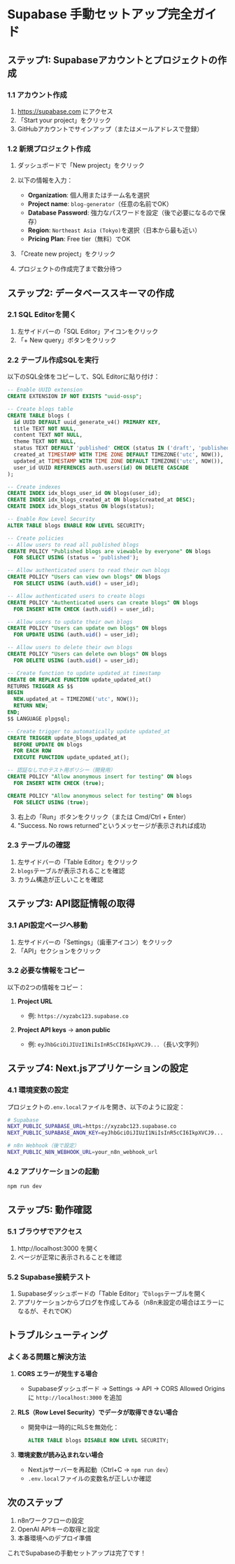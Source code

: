 # Supabase 手動セットアップ完全ガイド

## ステップ1: Supabaseアカウントとプロジェクトの作成

### 1.1 アカウント作成
1. https://supabase.com にアクセス
2. 「Start your project」をクリック
3. GitHubアカウントでサインアップ（またはメールアドレスで登録）

### 1.2 新規プロジェクト作成
1. ダッシュボードで「New project」をクリック
2. 以下の情報を入力：
   - **Organization**: 個人用またはチーム名を選択
   - **Project name**: `blog-generator`（任意の名前でOK）
   - **Database Password**: 強力なパスワードを設定（後で必要になるので保存）
   - **Region**: `Northeast Asia (Tokyo)`を選択（日本から最も近い）
   - **Pricing Plan**: Free tier（無料）でOK

3. 「Create new project」をクリック
4. プロジェクトの作成完了まで数分待つ

## ステップ2: データベーススキーマの作成

### 2.1 SQL Editorを開く
1. 左サイドバーの「SQL Editor」アイコンをクリック
2. 「+ New query」ボタンをクリック

### 2.2 テーブル作成SQLを実行
以下のSQL全体をコピーして、SQL Editorに貼り付け：

```sql
-- Enable UUID extension
CREATE EXTENSION IF NOT EXISTS "uuid-ossp";

-- Create blogs table
CREATE TABLE blogs (
  id UUID DEFAULT uuid_generate_v4() PRIMARY KEY,
  title TEXT NOT NULL,
  content TEXT NOT NULL,
  theme TEXT NOT NULL,
  status TEXT DEFAULT 'published' CHECK (status IN ('draft', 'published', 'archived')),
  created_at TIMESTAMP WITH TIME ZONE DEFAULT TIMEZONE('utc', NOW()),
  updated_at TIMESTAMP WITH TIME ZONE DEFAULT TIMEZONE('utc', NOW()),
  user_id UUID REFERENCES auth.users(id) ON DELETE CASCADE
);

-- Create indexes
CREATE INDEX idx_blogs_user_id ON blogs(user_id);
CREATE INDEX idx_blogs_created_at ON blogs(created_at DESC);
CREATE INDEX idx_blogs_status ON blogs(status);

-- Enable Row Level Security
ALTER TABLE blogs ENABLE ROW LEVEL SECURITY;

-- Create policies
-- Allow users to read all published blogs
CREATE POLICY "Published blogs are viewable by everyone" ON blogs
  FOR SELECT USING (status = 'published');

-- Allow authenticated users to read their own blogs
CREATE POLICY "Users can view own blogs" ON blogs
  FOR SELECT USING (auth.uid() = user_id);

-- Allow authenticated users to create blogs
CREATE POLICY "Authenticated users can create blogs" ON blogs
  FOR INSERT WITH CHECK (auth.uid() = user_id);

-- Allow users to update their own blogs
CREATE POLICY "Users can update own blogs" ON blogs
  FOR UPDATE USING (auth.uid() = user_id);

-- Allow users to delete their own blogs
CREATE POLICY "Users can delete own blogs" ON blogs
  FOR DELETE USING (auth.uid() = user_id);

-- Create function to update updated_at timestamp
CREATE OR REPLACE FUNCTION update_updated_at()
RETURNS TRIGGER AS $$
BEGIN
  NEW.updated_at = TIMEZONE('utc', NOW());
  RETURN NEW;
END;
$$ LANGUAGE plpgsql;

-- Create trigger to automatically update updated_at
CREATE TRIGGER update_blogs_updated_at
  BEFORE UPDATE ON blogs
  FOR EACH ROW
  EXECUTE FUNCTION update_updated_at();

-- 認証なしでのテスト用ポリシー（開発用）
CREATE POLICY "Allow anonymous insert for testing" ON blogs
  FOR INSERT WITH CHECK (true);

CREATE POLICY "Allow anonymous select for testing" ON blogs
  FOR SELECT USING (true);
```

3. 右上の「Run」ボタンをクリック（または Cmd/Ctrl + Enter）
4. "Success. No rows returned"というメッセージが表示されれば成功

### 2.3 テーブルの確認
1. 左サイドバーの「Table Editor」をクリック
2. `blogs`テーブルが表示されることを確認
3. カラム構造が正しいことを確認

## ステップ3: API認証情報の取得

### 3.1 API設定ページへ移動
1. 左サイドバーの「Settings」（歯車アイコン）をクリック
2. 「API」セクションをクリック

### 3.2 必要な情報をコピー
以下の2つの情報をコピー：

1. **Project URL**
   - 例: `https://xyzabc123.supabase.co`
   
2. **Project API keys** → **anon public**
   - 例: `eyJhbGciOiJIUzI1NiIsInR5cCI6IkpXVCJ9...`（長い文字列）

## ステップ4: Next.jsアプリケーションの設定

### 4.1 環境変数の設定
プロジェクトの`.env.local`ファイルを開き、以下のように設定：

```bash
# Supabase
NEXT_PUBLIC_SUPABASE_URL=https://xyzabc123.supabase.co
NEXT_PUBLIC_SUPABASE_ANON_KEY=eyJhbGciOiJIUzI1NiIsInR5cCI6IkpXVCJ9...

# n8n Webhook（後で設定）
NEXT_PUBLIC_N8N_WEBHOOK_URL=your_n8n_webhook_url
```

### 4.2 アプリケーションの起動
```bash
npm run dev
```

## ステップ5: 動作確認

### 5.1 ブラウザでアクセス
1. http://localhost:3000 を開く
2. ページが正常に表示されることを確認

### 5.2 Supabase接続テスト
1. Supabaseダッシュボードの「Table Editor」で`blogs`テーブルを開く
2. アプリケーションからブログを作成してみる（n8n未設定の場合はエラーになるが、それでOK）

## トラブルシューティング

### よくある問題と解決方法

1. **CORS エラーが発生する場合**
   - Supabaseダッシュボード → Settings → API → CORS Allowed Origins に `http://localhost:3000` を追加

2. **RLS（Row Level Security）でデータが取得できない場合**
   - 開発中は一時的にRLSを無効化：
     ```sql
     ALTER TABLE blogs DISABLE ROW LEVEL SECURITY;
     ```

3. **環境変数が読み込まれない場合**
   - Next.jsサーバーを再起動（Ctrl+C → `npm run dev`）
   - `.env.local`ファイルの変数名が正しいか確認

## 次のステップ

1. n8nワークフローの設定
2. OpenAI APIキーの取得と設定
3. 本番環境へのデプロイ準備

これでSupabaseの手動セットアップは完了です！